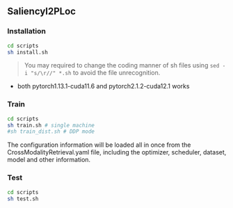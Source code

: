## SaliencyI2PLoc

### Installation

```bash
cd scripts
sh install.sh
```
> You may required to change the coding manner of sh files using `sed -i "s/\r//" *.sh` to avoid the file unrecognition.

+ both pytorch1.13.1-cuda11.6 and pytorch2.1.2-cuda12.1 works


### Train

```bash
cd scripts
sh train.sh # single machine
#sh train_dist.sh # DDP mode
```

The configuration information will be loaded all in once from the CrossModalityRetrieval.yaml file, including the optimizer, scheduler, dataset, model and other information.

### Test

```bash
cd scripts
sh test.sh
```
